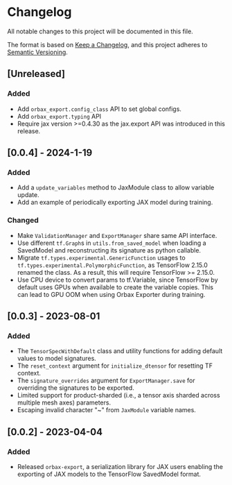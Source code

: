 # Changelog

All notable changes to this project will be documented in this file.

The format is based on [Keep a Changelog](https://keepachangelog.com/en/1.0.0/),
and this project adheres to [Semantic Versioning](https://semver.org/spec/v2.0.0.html).

## [Unreleased]

### Added
- Add `orbax_export.config_class` API to set global configs.
- Add `orbax_export.typing` API
- Require jax version >=0.4.30 as the jax.export API was introduced in this release.


## [0.0.4] - 2024-1-19

### Added
- Add a `update_variables` method to JaxModule class to allow variable update.
- Add an example of periodically exporting JAX model during training.

### Changed
- Make `ValidationManager` and `ExportManager` share same API interface.
- Use different `tf.Graph`s in `utils.from_saved_model` when loading a
SavedModel and reconstructing its signature as python callable.
- Migrate `tf.types.experimental.GenericFunction` usages to
`tf.types.experimental.PolymorphicFunction`, as TensorFlow 2.15.0 renamed the
class. As a result, this will require TensorFlow >= 2.15.0.
- Use CPU device to convert params to tf.Variable, since TensorFlow by default
uses GPUs when available to create the variable copies. This can lead to GPU OOM
when using Orbax Exporter during training.

## [0.0.3] - 2023-08-01

### Added
- The `TensorSpecWithDefault` class and utility functions for adding default
values to model signatures.
- The `reset_context` argument for `initialize_dtensor` for resetting TF context.
- The `signature_overrides` argument for `ExportManager.save` for overriding the
signatures to be exported.
- Limited support for product-sharded (i.e., a tensor axis sharded across
multiple mesh axes) parameters.
- Escaping invalid character "~" from `JaxModule` variable names.


## [0.0.2] - 2023-04-04

### Added
- Released `orbax-export`, a serialization library for JAX users enabling the
exporting of JAX models to the TensorFlow SavedModel format.

